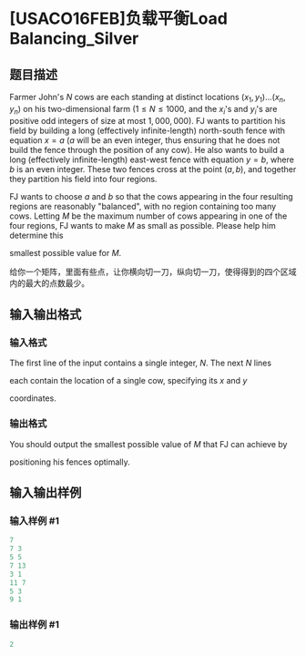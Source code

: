# [USACO16FEB]负载平衡Load Balancing_Silver

## 题目描述

Farmer John's $N$ cows are each standing at distinct locations $(x_1, y_1) \ldots (x_n, y_n)$ on his two-dimensional farm ($1 \leq N \leq 1000$, and the $x_i$'s and $y_i$'s are positive odd integers of size at most $1,000,000$). FJ wants to partition his field by building a long (effectively infinite-length) north-south fence with equation $x=a$ ($a$ will be an even integer, thus ensuring that he does not build the fence through the position of any cow). He also wants to build a long (effectively infinite-length) east-west fence with equation $y=b$, where $b$ is an even integer. These two fences cross at the point $(a,b)$, and together they partition his field into four regions.

FJ wants to choose $a$ and $b$ so that the cows appearing in the four resulting regions are reasonably "balanced", with no region containing too many cows. Letting $M$ be the maximum number of cows appearing in one of the four regions, FJ wants to make $M$ as small as possible. Please help him determine this

smallest possible value for $M$.

给你一个矩阵，里面有些点，让你横向切一刀，纵向切一刀，使得得到的四个区域内的最大的点数最少。

## 输入输出格式

### 输入格式

The first line of the input contains a single integer, $N$. The next $N$ lines

each contain the location of a single cow, specifying its $x$ and $y$

coordinates.

### 输出格式

You should output the smallest possible value of $M$ that FJ can achieve by

positioning his fences optimally.

## 输入输出样例

### 输入样例 #1

```cpp
7
7 3
5 5
7 13
3 1
11 7
5 3
9 1
```


### 输出样例 #1

```cpp
2
```


